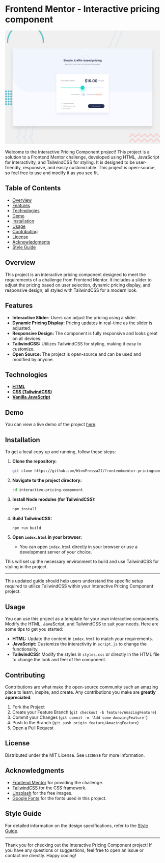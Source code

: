 # Frontend Mentor - Interactive pricing component

![Design preview for the Interactive pricing component coding challenge](./design/desktop-preview.jpg)

Welcome to the Interactive Pricing Component project! This project is a solution to a Frontend Mentor challenge, developed using HTML, JavaScript for interactivity, and TailwindCSS for styling. It is designed to be user-friendly, responsive, and easily customizable. This project is open-source, so feel free to use and modify it as you see fit.

## Table of Contents

- [Overview](#overview)
- [Features](#features)
- [Technologies](#technologies)
- [Demo](#demo)
- [Installation](#installation)
- [Usage](#usage)
- [Contributing](#contributing)
- [License](#license)
- [Acknowledgments](#acknowledgments)
- [Style Guide](#style-guide)

## Overview

This project is an interactive pricing component designed to meet the requirements of a challenge from Frontend Mentor. It includes a slider to adjust the pricing based on user selection, dynamic pricing display, and responsive design, all styled with TailwindCSS for a modern look.

## Features

- **Interactive Slider:** Users can adjust the pricing using a slider.
- **Dynamic Pricing Display:** Pricing updates in real-time as the slider is adjusted.
- **Responsive Design:** The component is fully responsive and looks great on all devices.
- **TailwindCSS:** Utilizes TailwindCSS for styling, making it easy to customize.
- **Open Source:** The project is open-source and can be used and modified by anyone.

## Technologies

- **[HTML](https://developer.mozilla.org/en-US/docs/Web/HTML)**
- **[CSS (TailwindCSS)](https://tailwindcss.com)**
- **[Vanilla JavaScript](https://developer.mozilla.org/en-US/docs/Web/JavaScript)**

## Demo

You can view a live demo of the project [here](https://interactive-pricing-component-main-bice-ten.vercel.app/).

## Installation

To get a local copy up and running, follow these steps:

1. **Clone the repository:**
   ```sh
   git clone https://github.com/WinnFreeza27/frontendmentor-pricingcomponent.git
   ```

2. **Navigate to the project directory:**
   ```sh
   cd interactive-pricing-component
   ```

3. **Install Node modules (for TailwindCSS):**
   ```sh
   npm install
   ```

4. **Build TailwindCSS:**
   ```sh
   npm run build
   ```

5. **Open `index.html` in your browser:**
   - You can open `index.html` directly in your browser or use a development server of your choice.

This will set up the necessary environment to build and use TailwindCSS for styling in the project.

---

This updated guide should help users understand the specific setup required to utilize TailwindCSS within your Interactive Pricing Component project.

## Usage

You can use this project as a template for your own interactive components. Modify the HTML, JavaScript, and TailwindCSS to suit your needs. Here are some tips to get you started:

- **HTML:** Update the content in `index.html` to match your requirements.
- **JavaScript:** Customize the interactivity in `script.js` to change the functionality.
- **TailwindCSS:** Modify the styles in `styles.css` or directly in the HTML file to change the look and feel of the component.

## Contributing

Contributions are what make the open-source community such an amazing place to learn, inspire, and create. Any contributions you make are **greatly appreciated**.

1. Fork the Project
2. Create your Feature Branch (`git checkout -b feature/AmazingFeature`)
3. Commit your Changes (`git commit -m 'Add some AmazingFeature'`)
4. Push to the Branch (`git push origin feature/AmazingFeature`)
5. Open a Pull Request

## License

Distributed under the MIT License. See `LICENSE` for more information.

## Acknowledgments

- [Frontend Mentor](https://www.frontendmentor.io) for providing the challenge.
- [TailwindCSS](https://tailwindcss.com) for the CSS framework.
- [Unsplash](https://unsplash.com) for the free images.
- [Google Fonts](https://fonts.google.com) for the fonts used in this project.

## Style Guide

For detailed information on the design specifications, refer to the [Style Guide](style-guide.md).

---

Thank you for checking out the Interactive Pricing Component project! If you have any questions or suggestions, feel free to open an issue or contact me directly. Happy coding!
